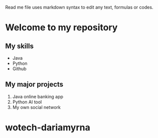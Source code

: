 Read me file uses markdown syntax to edit any text, formulas or codes.

# Welcome to my repository
## My skills
- Java
- Python
- Github

## My major projects
1. Java online banking app
2. Python AI tool
3. My own social network

# wotech-dariamyrna
